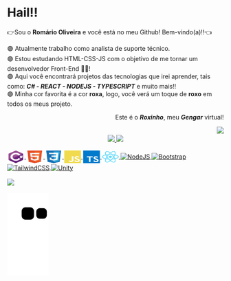 # Hail!!

👉Sou o <strong>Romário Oliveira</strong> e você está no meu Github! Bem-vindo(a)!!👈

🟣 Atualmente trabalho como analista de suporte técnico.<br>
🟣 Estou estudando HTML-CSS-JS com o objetivo de me tornar um desenvolvedor Front-End 🤞😅!<br>
🟣 Aqui você encontrará projetos das tecnologias que irei aprender, tais como: <strong><em>C# - REACT - NODEJS - TYPESCRIPT</em></strong> e muito mais!!<br>
🟣 Minha cor favorita é a cor <strong>roxa</strong>, logo, você verá um toque de <strong>roxo</strong> em todos os meus projeto.<br>

<div align="right"><p>Este é o <strong><em>Roxinho</em></strong>, meu <strong><em>Gengar</em></strong> virtual!</p> <img src="https://projectpokemon.org/images/normal-sprite/gengar.gif"></img></div>

<div align="center">
  <a href="https://github.com/romeoliveirasantos">
  <img height="180em" src="https://github-readme-stats.vercel.app/api?username=romeoliveirasantos&show_icons=true&theme=midnight-purple&include_all_commits=true&count_private=true"/>
  <img height="180em" src="https://github-readme-stats.vercel.app/api/top-langs/?username=romeoliveirasantos&layout=compact&langs_count=7&theme=midnight-purple"/>
</div>

<div style="display: inline_block"><br>
  
  <img align="center" alt="HTML" height="30" width="40" src="https://raw.githubusercontent.com/devicons/devicon/master/icons/csharp/csharp-original.svg">
 <img align="center" alt="HTML" height="30" width="40" src="https://raw.githubusercontent.com/devicons/devicon/master/icons/html5/html5-original.svg">
  <img align="center" alt="CSS" height="30" width="40" src="https://raw.githubusercontent.com/devicons/devicon/master/icons/css3/css3-original.svg">
  <img align="center" alt="JS" height="30" width="40" src="https://raw.githubusercontent.com/devicons/devicon/master/icons/javascript/javascript-plain.svg">
  <img align="center" alt="TS" height="30" width="40" src="https://raw.githubusercontent.com/devicons/devicon/master/icons/typescript/typescript-plain.svg">
  <img align="center" alt="React" height="30" width="40" src="https://raw.githubusercontent.com/devicons/devicon/master/icons/react/react-original.svg">
  <img align="center" alt="NodeJS" height="30" width="40" src="https://cdn.jsdelivr.net/gh/devicons/devicon/icons/nodejs/nodejs-original.svg">
  <img align="center" alt="Bootstrap" height="30" width="40" src="https://cdn.jsdelivr.net/gh/devicons/devicon/icons/bootstrap/bootstrap-original.svg">
  <img align="center" alt="TailwindCSS" height="30" width="40" src="https://cdn.jsdelivr.net/gh/devicons/devicon/icons/tailwindcss/tailwindcss-plain.svg">
  <img align="center" alt="Unity" height="30" width="40" src="https://cdn.jsdelivr.net/gh/devicons/devicon/icons/unity/unity-original.svg">
</div>
  <br>
 
<div> 
  <a href="https://www.linkedin.com/in/romário-oliveira-b9022a1b7" target="_blank"><img src="https://img.shields.io/badge/-LinkedIn-%230077B5?style=for-the-badge&logo=linkedin&logoColor=white" target="_blank"></a> 
  

  ![Snake animation](https://github.com/romeoliveirasantos/romeoliveirasantos/blob/output/github-contribution-grid-snake.svg)
 
</div>
